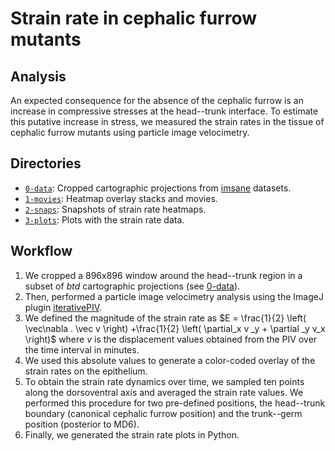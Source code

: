 # Strain rate in cephalic furrow mutants

## Analysis

An expected consequence for the absence of the cephalic furrow is an increase in compressive stresses at the head--trunk interface.
To estimate this putative increase in stress, we measured the strain rates in the tissue of cephalic furrow mutants using particle image velocimetry.

## Directories

- [`0-data`](0-data): Cropped cartographic projections from [imsane](../../0-data/imsane) datasets.
- [`1-movies`](1-movies): Heatmap overlay stacks and movies.
- [`2-snaps`](2-snaps): Snapshots of strain rate heatmaps.
- [`3-plots`](3-plots): Plots with the strain rate data.

## Workflow

1. We cropped a 896x896 window around the head--trunk region in a subset of *btd* cartographic projections (see [0-data](0-data)).
2. Then, performed a particle image velocimetry analysis using the ImageJ plugin [iterativePIV](https://sites.google.com/site/qingzongtseng/piv).
3. We defined the magnitude of the strain rate as $E = \frac{1}{2} \left( \vec\nabla . \vec v \right) +\frac{1}{2} \left( \partial_x v _y + \partial _y v_x \right)$ where $v$ is the displacement values obtained from the PIV over the time interval in minutes.
4. We used this absolute values to generate a color-coded overlay of the strain rates on the epithelium.
5. To obtain the strain rate dynamics over time, we sampled ten points along the dorsoventral axis and averaged the strain rate values. We performed this procedure for two pre-defined positions, the head--trunk boundary (canonical cephalic furrow position) and the trunk--germ position (posterior to MD6).
6. Finally, we generated the strain rate plots in Python.

